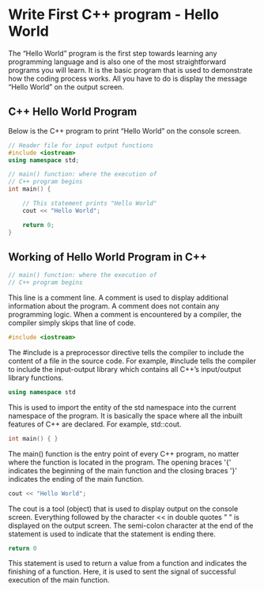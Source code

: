 # Write First C++ program - Hello World

The “Hello World” program is the first step towards learning any programming language and is also one of the most straightforward programs you will learn. It is the basic program that is used to demonstrate how the coding process works. All you have to do is display the message “Hello World” on the output screen.

## C++ Hello World Program

Below is the C++ program to print “Hello World” on the console screen.

```C++
// Header file for input output functions
#include <iostream>
using namespace std;

// main() function: where the execution of
// C++ program begins
int main() {

    // This statement prints "Hello World"
    cout << "Hello World";

    return 0;
}
```

## Working of Hello World Program in C++

```C++
// main() function: where the execution of
// C++ program begins
```

This line is a comment line. A comment is used to display additional information about the program. A comment does not contain any programming logic. When a comment is encountered by a compiler, the compiler simply skips that line of code.

```C++
#include <iostream>
```

The #include is a preprocessor directive tells the compiler to include the content of a file in the source code. For example, #include<iostream> tells the compiler to include the input-output library which contains all C++’s input/output library functions.

```C++
using namespace std
```

This is used to import the entity of the std namespace into the current namespace of the program. It is basically the space where all the inbuilt features of C++ are declared. For example, std::cout.

```C++
int main() { }
```

The main() function is the entry point of every C++ program, no matter where the function is located in the program. The opening braces '{' indicates the beginning of the main function and the closing braces '}' indicates the ending of the main function.

```C++
cout << "Hello World";
```

The cout is a tool (object) that is used to display output on the console screen. Everything followed by the character << in double quotes ” ” is displayed on the output screen. The semi-colon character at the end of the statement is used to indicate that the statement is ending there.

```C++
return 0
```

This statement is used to return a value from a function and indicates the finishing of a function. Here, it is used to sent the signal of successful execution of the main function.
